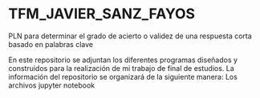 # TFM_JAVIER_SANZ_FAYOS
PLN para determinar el grado de acierto o validez de una respuesta corta basado en palabras clave


En este repositorio se adjuntan los diferentes programas diseñados y construidos para la realización de mi trabajo de final de estudios. La información del repositorio se organizará de la siguiente manera:
Los archivos jupyter notebook
